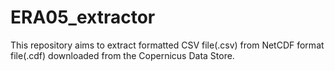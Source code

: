 # ERA05_extractor
This repository aims to extract formatted CSV file(.csv) from NetCDF format file(.cdf) downloaded from the Copernicus Data Store.




